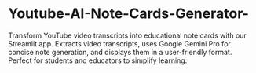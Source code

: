 # Youtube-AI-Note-Cards-Generator-
Transform YouTube video transcripts into educational note cards with our Streamlit app. Extracts video transcripts, uses Google Gemini Pro for concise note generation, and displays them in a user-friendly format. Perfect for students and educators to simplify learning.
